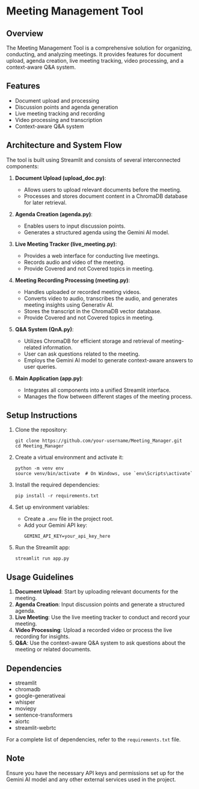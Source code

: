   # Meeting Management Tool

## Overview

The Meeting Management Tool is a comprehensive solution for organizing, conducting, and analyzing meetings. It provides features for document upload, agenda creation, live meeting tracking, video processing, and a context-aware Q&A system.

## Features

- Document upload and processing
- Discussion points and agenda generation
- Live meeting tracking and recording
- Video processing and transcription
- Context-aware Q&A system

## Architecture and System Flow

The tool is built using Streamlit and consists of several interconnected components:

1. **Document Upload (upload_doc.py)**: 
   - Allows users to upload relevant documents before the meeting.
   - Processes and stores document content in a ChromaDB database for later retrieval.

2. **Agenda Creation (agenda.py)**:
   - Enables users to input discussion points.
   - Generates a structured agenda using the Gemini AI model.

3. **Live Meeting Tracker (live_meeting.py)**:
   - Provides a web interface for conducting live meetings.
   - Records audio and video of the meeting.
   - Provide Covered and not Covered topics in meeting.

4. **Meeting Recording Processing (meeting.py)**:
   - Handles uploaded or recorded meeting videos.
   - Converts video to audio, transcribes the audio, and generates meeting insights using Generativ AI.
   - Stores the transcript in the ChromaDB vector database.
   - Provide Covered and not Covered topics in meeting.

5. **Q&A System (QnA.py)**:
   - Utilizes ChromaDB for efficient storage and retrieval of meeting-related information.
   - User can ask questions related to the meeting.
   - Employs the Gemini AI model to generate context-aware answers to user queries.

6. **Main Application (app.py)**:
   - Integrates all components into a unified Streamlit interface.
   - Manages the flow between different stages of the meeting process.

## Setup Instructions

1. Clone the repository:
   ```
   git clone https://github.com/your-username/Meeting_Manager.git
   cd Meeting_Manager
   ```

2. Create a virtual environment and activate it:
   ```
   python -m venv env
   source venv/bin/activate  # On Windows, use `env\Scripts\activate`
   ```

3. Install the required dependencies:
   ```
   pip install -r requirements.txt
   ```

4. Set up environment variables:
   - Create a `.env` file in the project root.
   - Add your Gemini API key:
     ```
     GEMINI_API_KEY=your_api_key_here
     ```

5. Run the Streamlit app:
   ```
   streamlit run app.py
   ```

## Usage Guidelines

1. **Document Upload**: Start by uploading relevant documents for the meeting.
2. **Agenda Creation**: Input discussion points and generate a structured agenda.
3. **Live Meeting**: Use the live meeting tracker to conduct and record your meeting.
4. **Video Processing**: Upload a recorded video or process the live recording for insights.
5. **Q&A**: Use the context-aware Q&A system to ask questions about the meeting or related documents.

## Dependencies

- streamlit
- chromadb
- google-generativeai
- whisper
- moviepy
- sentence-transformers
- aiortc
- streamlit-webrtc

For a complete list of dependencies, refer to the `requirements.txt` file.

## Note

Ensure you have the necessary API keys and permissions set up for the Gemini AI model and any other external services used in the project.
